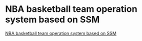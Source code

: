 # NBA basketball team operation system based on SSM
[NBA basketball team operation system based on SSM](https://aiwithcloud.com/2022/09/19/nba_basketball_team_operation_system_based_on_ssm/)
